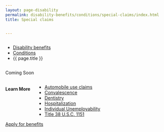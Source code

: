 ```yaml
---
layout: page-disability
permalink: disability-benefits/conditions/special-claims/index.html
title: Special claims


---
```


<div class="splash" markdown="0">
<div class="row" markdown="0">
<div class="small-12 columns" markdown="0">

<ul class="breadcrumbs" role="menubar" aria-label="Primary">
<li class="parent"><a href="{{ site.url }}/disability-benefits/">Disability benefits</a></li>
<li class="parent"><a href="{{ site.url }}/disability-benefits/conditions/">Conditions</a></li>
<li class="active">{{ page.title }}</li>
</ul>

</div>
</div>
</div>

<div class="main" role="main" markdown="0">
<div class="section one" markdown="0">
<div class="primary" markdown="0">
<div class="row" markdown="0">
<div class="small-12 columns" markdown="1">

Coming Soon

</div>
</div>
</div>

<div class="navigation">
<div class="row">
<div class="small-12 columns">

<h4>Learn More</h4>

<ul class="small-block-grid-1 medium-block-grid-3 cards small">

<li>
<a href="{{ site.url }}/disability-benefits/conditions/special-claims/automobile/">Automobile use claims</a>
</li>


<li>
<a href="{{ site.url }}/disability-benefits/conditions/special-claims/convalescence/">Convalescence</a>
</li>

<li>
<a href="{{ site.url }}/disability-benefits/conditions/special-claims/dentistry/">Dentistry</a>
</li>

<li>
<a href="{{ site.url }}/disability-benefits/conditions/special-claims/hospitalization/">
Hospitalization
</a>
</li>

<li>
<a href="{{ site.url }}/disability-benefits/conditions/special-claims/individual-unemployability">Individual Unemployability</a>
</li>


<li>
<a href="{{ site.url }}/disability-benefits/conditions/special-claims/title-38-USC-1151/">Title 38 U.S.C. 1151</a>
</li>
</ul>
</div>
</div>
</div>

<div class="section two" markdown="0">
<div class="action" markdown="0">
<div class="row" markdown="0">
<div class="small-12 medium-10 medium-centered columns" markdown="0">
<a class="button start" href="#">Apply for benefits</a>
</div>
</div>
</div>
</div>

</div>

</div>
